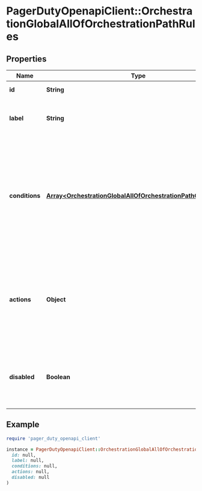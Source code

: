 # PagerDutyOpenapiClient::OrchestrationGlobalAllOfOrchestrationPathRules

## Properties

| Name | Type | Description | Notes |
| ---- | ---- | ----------- | ----- |
| **id** | **String** | ID of the rule | [optional][readonly] |
| **label** | **String** | A description of this rule&#39;s purpose. | [optional] |
| **conditions** | [**Array&lt;OrchestrationGlobalAllOfOrchestrationPathConditions&gt;**](OrchestrationGlobalAllOfOrchestrationPathConditions.md) | Each of these conditions is evaluated to check if an event matches this rule. The rule is considered a match if **any** of these conditions match. | [optional] |
| **actions** | **Object** | When an event matches this rule, these are the actions that will be taken to change the resulting alert and incident. | [optional] |
| **disabled** | **Boolean** | Indicates whether the rule is disabled and would therefore not be evaluated. | [optional] |

## Example

```ruby
require 'pager_duty_openapi_client'

instance = PagerDutyOpenapiClient::OrchestrationGlobalAllOfOrchestrationPathRules.new(
  id: null,
  label: null,
  conditions: null,
  actions: null,
  disabled: null
)
```

